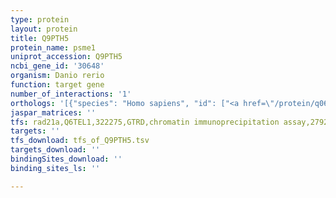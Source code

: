 ```yaml
---
type: protein
layout: protein
title: Q9PTH5
protein_name: psme1
uniprot_accession: Q9PTH5
ncbi_gene_id: '30648'
organism: Danio rerio
function: target gene
number_of_interactions: '1'
orthologs: '[{"species": "Homo sapiens", "id": ["<a href=\"/protein/q06323\">Q06323</a>"]}, {"species": "Mus musculus", "id": ["<a href=\"/protein/p97371\">P97371</a>"]}, {"species": "Rattus norvegicus", "id": ["<a href=\"/protein/q6p9v7\">Q6P9V7</a>", "A0A0G2JVP9"]}]'
jaspar_matrices: ''
tfs: rad21a,Q6TEL1,322275,GTRD,chromatin immunoprecipitation assay,27924024%5Buid%5D,No
targets: ''
tfs_download: tfs_of_Q9PTH5.tsv
targets_download: ''
bindingSites_download: ''
binding_sites_ls: ''

---
```

